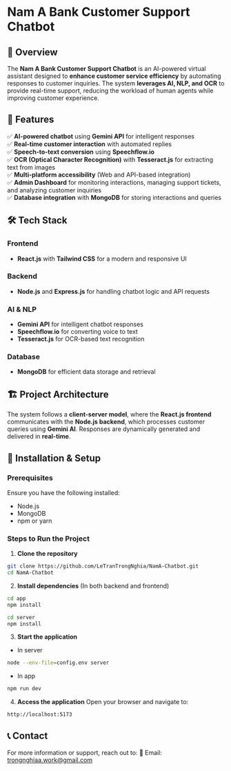 # Nam A Bank Customer Support Chatbot  

## 📌 Overview  
The **Nam A Bank Customer Support Chatbot** is an AI-powered virtual assistant designed to **enhance customer service efficiency** by automating responses to customer inquiries. The system **leverages AI, NLP, and OCR** to provide real-time support, reducing the workload of human agents while improving customer experience.  

## 🚀 Features  
✅ **AI-powered chatbot** using **Gemini API** for intelligent responses  
✅ **Real-time customer interaction** with automated replies  
✅ **Speech-to-text conversion** using **Speechflow.io**  
✅ **OCR (Optical Character Recognition)** with **Tesseract.js** for extracting text from images  
✅ **Multi-platform accessibility** (Web and API-based integration)  
✅ **Admin Dashboard** for monitoring interactions, managing support tickets, and analyzing customer inquiries  
✅ **Database integration** with **MongoDB** for storing interactions and queries  

## 🛠️ Tech Stack  
### **Frontend**  
- **React.js** with **Tailwind CSS** for a modern and responsive UI  

### **Backend**  
- **Node.js** and **Express.js** for handling chatbot logic and API requests  

### **AI & NLP**  
- **Gemini API** for intelligent chatbot responses  
- **Speechflow.io** for converting voice to text  
- **Tesseract.js** for OCR-based text recognition  

### **Database**  
- **MongoDB** for efficient data storage and retrieval  

## 🏗️ Project Architecture  
The system follows a **client-server model**, where the **React.js frontend** communicates with the **Node.js backend**, which processes customer queries using **Gemini AI**. Responses are dynamically generated and delivered in **real-time**.  

## 🔧 Installation & Setup  
### **Prerequisites**  
Ensure you have the following installed:  
- Node.js  
- MongoDB  
- npm or yarn  

### **Steps to Run the Project**  
1. **Clone the repository**
  ```bash
  git clone https://github.com/LeTranTrongNghia/NamA-Chatbot.git 
  cd NamA-Chatbot
  ```
2. **Install dependencies** (In both backend and frontend)
  ```bash
  cd app 
  npm install
  ```
  ```bash
  cd server 
  npm install
  ```
3. **Start the application**
  * In server
  ```bash
  node --env-file=config.env server
  ```
  * In app
  ```bash
  npm run dev
  ```
4. **Access the application**
Open your browser and navigate to:
  ```bash
  http://localhost:5173
  ```

## 📞 Contact
For more information or support, reach out to:
📧 Email: trongnghiaa.work@gmail.com
